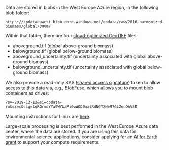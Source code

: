 Data are stored in blobs in the West Europe Azure region, in the following blob folder:

`https://cpdataeuwest.blob.core.windows.net/cpdata/raw/2010-harmonized-biomass/global/300m/`

Within that folder, there are four [cloud-optimized GeoTIFF](https://www.cogeo.org/) files:

* aboveground.tif (global above-ground biomass)
* belowground.tif (global below-ground biomass)
* aboveground_uncertainty.tif (uncertainty associated with global above-ground biomass)
* belowground_uncertainty.tif (uncertainty associated with global below-ground biomass)

We also provide a read-only SAS (<a href="https://docs.microsoft.com/en-us/azure/storage/common/storage-sas-overview">shared access signature</a>) token to allow access to this data via, e.g., BlobFuse, which allows you to mount blob containers as drives:

`?sv=2019-12-12&si=cpdata-ro&sr=c&sig=tqRGrmdYYa9WYkaPi0wWOD0nalRdNGTZNe97GL2enDA%3D`

Mounting instructions for Linux are [here](https://docs.microsoft.com/en-us/azure/storage/blobs/storage-how-to-mount-container-linux).

Large-scale processing is best performed in the West Europe Azure data center, where the data are stored.  If you are using this data for environmental science applications, consider applying for an [AI for Earth grant](http://aka.ms/ai4egrants) to support your compute requirements.
